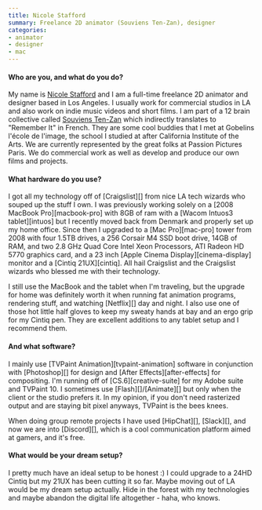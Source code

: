 ```yaml
---
title: Nicole Stafford
summary: Freelance 2D animator (Souviens Ten-Zan), designer
categories:
- animator
- designer
- mac
---
```


#### Who are you, and what do you do?

My name is [Nicole Stafford](http://nicole-stafford.tumblr.com/ "Nicole's website.") and I am a full-time freelance 2D animator and designer based in Los Angeles. I usually work for commercial studios in LA and also work on indie music videos and short films. I am part of a 12 brain collective called [Souviens Ten-Zan](http://www.souvienstenzan.com/ "An animation collective.") which indirectly translates to "Remember It" in French. They are some cool buddies that I met at Gobelins l'école de l'image, the school I studied at after California Institute of the Arts. We are currently represented by the great folks at Passion Pictures Paris. We do commercial work as well as develop and produce our own films and projects.

#### What hardware do you use?

I got all my technology off of [Craigslist][] from nice LA tech wizards who souped up the stuff I own. I was previously working solely on a [2008 MacBook Pro][macbook-pro] with 8GB of ram with a [Wacom Intuos3 tablet][intuos] but I recently moved back from Denmark and properly set up my home office. Since then I upgraded to a [Mac Pro][mac-pro] tower from 2008 with four 1.5TB drives, a 256 Corsair M4 SSD boot drive, 14GB of RAM, and two 2.8 GHz Quad Core Intel Xeon Processors, ATI Radeon HD 5770 graphics card, and a 23 inch [Apple Cinema Display][cinema-display] monitor and a [Cintiq 21UX][cintiq]. All hail Craigslist and the Craigslist wizards who blessed me with their technology.

I still use the MacBook and the tablet when I'm traveling, but the upgrade for home was definitely worth it when running fat animation programs, rendering stuff, and watching [Netflix][] day and night. I also use one of those hot little half gloves to keep my sweaty hands at bay and an ergo grip for my Cintiq pen. They are excellent additions to any tablet setup and I recommend them.

#### And what software?

I mainly use [TVPaint Animation][tvpaint-animation] software in conjunction with [Photoshop][] for design and [After Effects][after-effects] for compositing. I'm running off of [CS.6][creative-suite] for my Adobe suite and TVPaint 10. I sometimes use [Flash][]/[Animate][] but only when the client or the studio prefers it. In my opinion, if you don't need rasterized output and are staying bit pixel anyways, TVPaint is the bees knees.

When doing group remote projects I have used [HipChat][], [Slack][], and now we are into [Discord][], which is a cool communication platform aimed at gamers, and it's free.

#### What would be your dream setup?

I pretty much have an ideal setup to be honest :) I could upgrade to a 24HD Cintiq but my 21UX has been cutting it so far. Maybe moving out of LA would be my dream setup actually. Hide in the forest with my technologies and maybe abandon the digital life altogether - haha, who knows.
